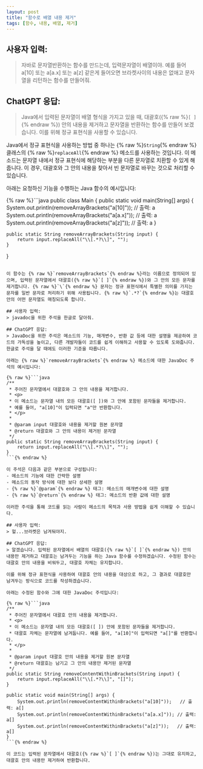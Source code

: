 ```yaml
---
layout: post
title: "함수로 배열 내용 제거"
tags: [함수, 내용, 배열, 제거]
---
```


## 사용자 입력:
> 자바로 문자열반환하는 함수를 만드는데, 입력문자열이 배열이야. 예를 들어   a[10] 또는 a[a.x] 또는 a[z] 같은게 들어오면 브라켓사이의 내용은 없애고 문자열을 리턴하는 함수를 만들어줘.

## ChatGPT 응답:
> Java에서 입력된 문자열이 배열 형식을 가지고 있을 때, 대괄호({% raw %}`[ ]`{% endraw %}) 안의 내용을 제거하고 문자열을 반환하는 함수를 만들어 보겠습니다. 이를 위해 정규 표현식을 사용할 수 있습니다.

Java에서 정규 표현식을 사용하는 방법 중 하나는 {% raw %}`String`{% endraw %} 클래스의 {% raw %}`replaceAll`{% endraw %} 메소드를 사용하는 것입니다. 이 메소드는 문자열 내에서 정규 표현식에 해당하는 부분을 다른 문자열로 치환할 수 있게 해줍니다. 이 경우, 대괄호와 그 안의 내용을 찾아서 빈 문자열로 바꾸는 것으로 처리할 수 있습니다.

아래는 요청하신 기능을 수행하는 Java 함수의 예시입니다:

{% raw %}```java
public class Main {
    public static void main(String[] args) {
        System.out.println(removeArrayBrackets("a[10]"));   // 출력: a
        System.out.println(removeArrayBrackets("a[a.x]")); // 출력: a
        System.out.println(removeArrayBrackets("a[z]"));   // 출력: a
    }

    public static String removeArrayBrackets(String input) {
        return input.replaceAll("\\[.*?\\]", "");
    }
}
```{% endraw %}

이 함수는 {% raw %}`removeArrayBrackets`{% endraw %}라는 이름으로 정의되어 있으며, 입력된 문자열에서 대괄호({% raw %}`[ ]`{% endraw %})와 그 안의 모든 문자를 제거합니다. {% raw %}`\`{% endraw %} 문자는 정규 표현식에서 특별한 의미를 가지는 문자를 일반 문자로 처리하기 위해 사용됩니다. {% raw %}`.*?`{% endraw %}는 대괄호 안의 어떤 문자열도 매칭되도록 합니다.

## 사용자 입력:
> javadoc을 위한 주석을 한글로 달아줘.

## ChatGPT 응답:
> JavaDoc을 위한 주석은 메소드의 기능, 매개변수, 반환 값 등에 대한 설명을 제공하여 코드의 가독성을 높이고, 다른 개발자들이 코드를 쉽게 이해하고 사용할 수 있도록 도와줍니다. 한글로 주석을 달 때에도 이러한 기준을 따릅니다.

아래는 {% raw %}`removeArrayBrackets`{% endraw %} 메소드에 대한 JavaDoc 주석의 예시입니다:

{% raw %}```java
/**
 * 주어진 문자열에서 대괄호와 그 안의 내용을 제거합니다.
 * <p>
 * 이 메소드는 문자열 내의 모든 대괄호([ ])와 그 안에 포함된 문자들을 제거합니다.
 * 예를 들어, "a[10]"이 입력되면 "a"만 반환합니다.
 * </p>
 *
 * @param input 대괄호와 내용을 제거할 원본 문자열
 * @return 대괄호와 그 안의 내용이 제거된 문자열
 */
public static String removeArrayBrackets(String input) {
    return input.replaceAll("\\[.*?\\]", "");
}
```{% endraw %}

이 주석은 다음과 같은 부분으로 구성됩니다:
- 메소드의 기능에 대한 간략한 설명
- 메소드의 동작 방식에 대한 보다 상세한 설명
- {% raw %}`@param`{% endraw %} 태그: 메소드의 매개변수에 대한 설명
- {% raw %}`@return`{% endraw %} 태그: 메소드의 반환 값에 대한 설명

이러한 주석을 통해 코드를 읽는 사람이 메소드의 목적과 사용 방법을 쉽게 이해할 수 있습니다.

## 사용자 입력:
> 헐...브라켓은 남겨둬야지.

## ChatGPT 응답:
> 알겠습니다. 입력된 문자열에서 배열의 대괄호({% raw %}`[ ]`{% endraw %}) 안의 내용만 제거하고 대괄호는 남겨두는 기능을 하는 Java 함수를 수정하겠습니다. 수정된 함수는 대괄호 안의 내용을 비워두고, 대괄호 자체는 유지합니다.

이를 위해 정규 표현식을 사용하여 대괄호 안의 내용을 대상으로 하고, 그 결과로 대괄호만 남겨두는 방식으로 코드를 작성하겠습니다.

아래는 수정된 함수와 그에 대한 JavaDoc 주석입니다:

{% raw %}```java
/**
 * 주어진 문자열에서 대괄호 안의 내용을 제거합니다.
 * <p>
 * 이 메소드는 문자열 내의 모든 대괄호([ ]) 안에 포함된 문자들을 제거합니다.
 * 대괄호 자체는 문자열에 남겨둡니다. 예를 들어, "a[10]"이 입력되면 "a[]"를 반환합니다.
 * </p>
 *
 * @param input 대괄호 안의 내용을 제거할 원본 문자열
 * @return 대괄호는 남기고 그 안의 내용만 제거된 문자열
 */
public static String removeContentWithinBrackets(String input) {
    return input.replaceAll("\\[.*?\\]", "[]");
}

public static void main(String[] args) {
    System.out.println(removeContentWithinBrackets("a[10]"));   // 출력: a[]
    System.out.println(removeContentWithinBrackets("a[a.x]")); // 출력: a[]
    System.out.println(removeContentWithinBrackets("a[z]"));   // 출력: a[]
}
```{% endraw %}

이 코드는 입력된 문자열에서 대괄호({% raw %}`[ ]`{% endraw %})는 그대로 유지하고, 대괄호 안의 내용만 제거하여 반환합니다.

